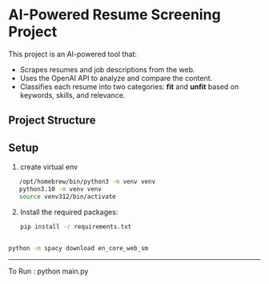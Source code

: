 # AI-Powered Resume Screening Project

This project is an AI-powered tool that:
- Scrapes resumes and job descriptions from the web.
- Uses the OpenAI API to analyze and compare the content.
- Classifies each resume into two categories: **fit** and **unfit** based on keywords, skills, and relevance.

## Project Structure


## Setup
1. create virtual env
```bash
   /opt/homebrew/bin/python3 -m venv venv
   python3.10 -m venv venv
   source venv312/bin/activate
```

2. Install the required packages:
   ```bash
   pip install -r requirements.txt
```
```
```bash
python -m spacy download en_core_web_sm
```

---
To Run :
python main.py 
